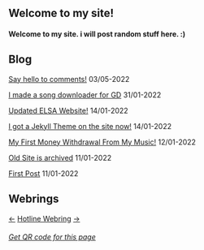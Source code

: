 ## Welcome to my site!
#### Welcome to my site. i will post random stuff here. :)
## Blog
[Say hello to comments!](https://sastofficial.github.io/pages/blog/comments) 03/05-2022

[I made a song downloader for GD](https://sastofficial.github.io/pages/blog/gdsongdownload) 31/01-2022

[Updated ELSA Website!](https://sastofficial.github.io/pages/blog/elsa%20site%20update) 14/01-2022

[I got a Jekyll Theme on the site now!](https://sastofficial.github.io/pages/blog/jekyll%20theme) 14/01-2022

[My First Money Withdrawal From My Music!](https://sastofficial.github.io/pages/blog/first%20amuse%20withdrawal) 12/01-2022

[Old Site is archived](https://sastofficial.github.io/pages/blog/oldsite) 11/01-2022

[First Post](https://sastofficial.github.io/pages/blog/first%20post) 11/01-2022

## Webrings
[←](https://hotlinewebring.club/realsast/previous) [Hotline Webring](https://hotlinewebring.club) [→](https://hotlinewebring.club/realsast/next)
###### [Get QR code for this page](https://sastofficial.github.io/assets/img/qr/main%20page.png)
